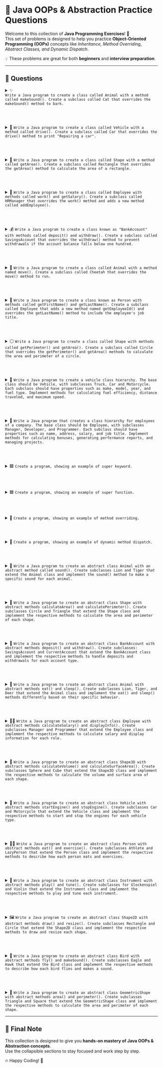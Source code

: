 # 🚀 Java OOPs & Abstraction Practice Questions  

Welcome to this collection of **Java Programming Exercises**! 🎯  
This set of problems is designed to help you practice **Object-Oriented Programming (OOPs)** concepts like *Inheritance, Method Overriding, Abstract Classes, and Dynamic Dispatch*.  

💡 These problems are great for both **beginners** and **interview preparation**.  

---



## 📘 Questions  

<details>
<summary>✨ <code>
Write a Java program to create a class called Animal with a method called makeSound(). Create a subclass called Cat that overrides the makeSound() method to bark.</code></summary>
</details>  

<br><br>

<details>
<summary>🚗 <code>Write a Java program to create a class called Vehicle with a method called drive(). Create a subclass called Car that overrides the drive() method to print "Repairing a car".</code></summary>
</details>  

<br><br>

<details>
<summary>📐 <code>Write a Java program to create a class called Shape with a method called getArea(). Create a subclass called Rectangle that overrides the getArea() method to calculate the area of a rectangle.</code></summary>
</details>  

<br><br>

<details>
<summary>👔 <code>Write a Java program to create a class called Employee with methods called work() and getSalary(). Create a subclass called HRManager that overrides the work() method and adds a new method called addEmployee().</code></summary>
</details>  

<br><br>

<details>
<summary>💰 <code>Write a Java program to create a class known as "BankAccount" with methods called deposit() and withdraw(). Create a subclass called SavingsAccount that overrides the withdraw() method to prevent withdrawals if the account balance falls below one hundred.</code></summary>
</details>  

<br><br>

<details>
<summary>🐆 <code>Write a Java program to create a class called Animal with a method named move(). Create a subclass called Cheetah that overrides the move() method to run.</code></summary>
</details>  

<br><br>

<details>
<summary>👤 <code>Write a Java program to create a class known as Person with methods called getFirstName() and getLastName(). Create a subclass called Employee that adds a new method named getEmployeeId() and overrides the getLastName() method to include the employee's job title.</code></summary>
</details>  

<br><br>

<details>
<summary>⚪ <code>Write a Java program to create a class called Shape with methods called getPerimeter() and getArea(). Create a subclass called Circle that overrides the getPerimeter() and getArea() methods to calculate the area and perimeter of a circle.</code></summary>
</details>  

<br><br>

<details>
<summary>🚙 <code>Write a Java program to create a vehicle class hierarchy. The base class should be Vehicle, with subclasses Truck, Car and Motorcycle. Each subclass should have properties such as make, model, year, and fuel type. Implement methods for calculating fuel efficiency, distance traveled, and maximum speed.</code></summary>
</details>  

<br><br>

<details>
<summary>🏢 <code>Write a Java program that creates a class hierarchy for employees of a company. The base class should be Employee, with subclasses Manager, Developer, and Programmer. Each subclass should have properties such as name, address, salary, and job title. Implement methods for calculating bonuses, generating performance reports, and managing projects.</code></summary>
</details>  

<br><br>

<details>
<summary>🟩 <code>Create a program, showing an example of super keyword.</code></summary>
</details>  

<br><br>

<details>
<summary>🟦 <code>Create a program, showing an example of super function.</code></summary>
</details>  

<br><br>

<details>
<summary>🔄 <code>Create a program, showing an example of method overriding.</code></summary>
</details>  

<br><br>

<details>
<summary>🔀 <code>Create a program, showing an example of dynamic method dispatch.</code></summary>
</details>  

<br><br>

<details>
<summary>🦁 <code>Write a Java program to create an abstract class Animal with an abstract method called sound(). Create subclasses Lion and Tiger that extend the Animal class and implement the sound() method to make a specific sound for each animal.</code></summary>
</details>  

<br><br>

<details>
<summary>📏 <code>Write a Java program to create an abstract class Shape with abstract methods calculateArea() and calculatePerimeter(). Create subclasses Circle and Triangle that extend the Shape class and implement the respective methods to calculate the area and perimeter of each shape.</code></summary>
</details>  

<br><br>

<details>
<summary>🏦 <code>Write a Java program to create an abstract class BankAccount with abstract methods deposit() and withdraw(). Create subclasses: SavingsAccount and CurrentAccount that extend the BankAccount class and implement the respective methods to handle deposits and withdrawals for each account type.</code></summary>
</details>  

<br><br>

<details>
<summary>🍖 <code>Write a Java program to create an abstract class Animal with abstract methods eat() and sleep(). Create subclasses Lion, Tiger, and Deer that extend the Animal class and implement the eat() and sleep() methods differently based on their specific behavior.</code></summary>
</details>  

<br><br>

<details>
<summary>👨‍💻 <code>Write a Java program to create an abstract class Employee with abstract methods calculateSalary() and displayInfo(). Create subclasses Manager and Programmer that extend the Employee class and implement the respective methods to calculate salary and display information for each role.</code></summary>
</details>  

<br><br>

<details>
<summary>🔲 <code>Write a Java program to create an abstract class Shape3D with abstract methods calculateVolume() and calculateSurfaceArea(). Create subclasses Sphere and Cube that extend the Shape3D class and implement the respective methods to calculate the volume and surface area of each shape.</code></summary>
</details>  

<br><br>

<details>
<summary>🛵 <code>Write a Java program to create an abstract class Vehicle with abstract methods startEngine() and stopEngine(). Create subclasses Car and Motorcycle that extend the Vehicle class and implement the respective methods to start and stop the engines for each vehicle type.</code></summary>
</details>  

<br><br>

<details>
<summary>🏃‍♂️ <code>Write a Java program to create an abstract class Person with abstract methods eat() and exercise(). Create subclasses Athlete and LazyPerson that extend the Person class and implement the respective methods to describe how each person eats and exercises.</code></summary>
</details>  

<br><br>

<details>
<summary>🎻 <code>Write a Java program to create an abstract class Instrument with abstract methods play() and tune(). Create subclasses for Glockenspiel and Violin that extend the Instrument class and implement the respective methods to play and tune each instrument.</code></summary>
</details>  

<br><br>

<details>
<summary>🖼️ <code>Write a Java program to create an abstract class Shape2D with abstract methods draw() and resize(). Create subclasses Rectangle and Circle that extend the Shape2D class and implement the respective methods to draw and resize each shape.</code></summary>
</details>  

<br><br>

<details>
<summary>🦅 <code>Write a Java program to create an abstract class Bird with abstract methods fly() and makeSound(). Create subclasses Eagle and Hawk that extend the Bird class and implement the respective methods to describe how each bird flies and makes a sound.</code></summary>
</details>  

<br><br>

<details>
<summary>🔺 <code>Write a Java program to create an abstract class GeometricShape with abstract methods area() and perimeter(). Create subclasses Triangle and Square that extend the GeometricShape class and implement the respective methods to calculate the area and perimeter of each shape.</code></summary>
</details>  

---

## 🎯 Final Note  

This collection is designed to give you **hands-on mastery of Java OOPs & Abstraction concepts**.  
Use the collapsible sections to stay focused and work step by step.  

🔥 Happy Coding! 🚀  
